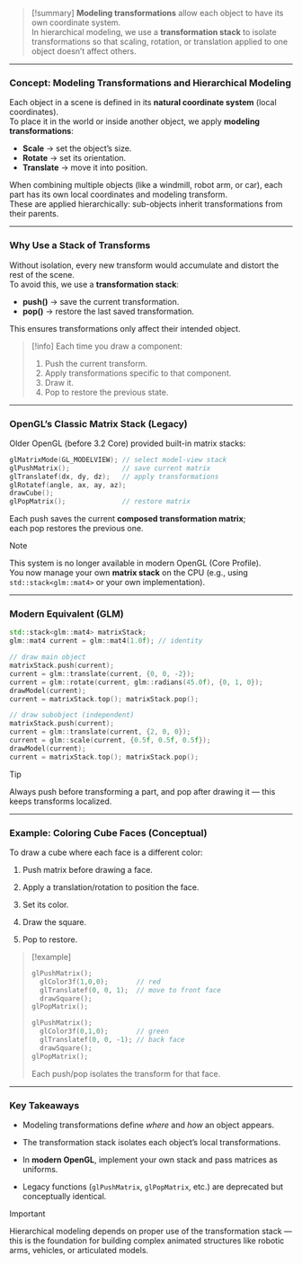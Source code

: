 
> [!summary]
**Modeling transformations** allow each object to have its own coordinate system.  
In hierarchical modeling, we use a **transformation stack** to isolate transformations so that scaling, rotation, or translation applied to one object doesn’t affect others.

---

### Concept: Modeling Transformations and Hierarchical Modeling

Each object in a scene is defined in its **natural coordinate system** (local coordinates).  
To place it in the world or inside another object, we apply **modeling transformations**:

- **Scale** → set the object’s size.  
- **Rotate** → set its orientation.  
- **Translate** → move it into position.  

When combining multiple objects (like a windmill, robot arm, or car), each part has its own local coordinates and modeling transform.  
These are applied hierarchically: sub-objects inherit transformations from their parents.

---

### Why Use a Stack of Transforms

Without isolation, every new transform would accumulate and distort the rest of the scene.  
To avoid this, we use a **transformation stack**:

- **push()** → save the current transformation.  
- **pop()** → restore the last saved transformation.  

This ensures transformations only affect their intended object.

> [!info]
> Each time you draw a component:
> 1. Push the current transform.  
> 2. Apply transformations specific to that component.  
> 3. Draw it.  
> 4. Pop to restore the previous state.

---

### OpenGL’s Classic Matrix Stack (Legacy)

Older OpenGL (before 3.2 Core) provided built-in matrix stacks:

```c
glMatrixMode(GL_MODELVIEW); // select model-view stack
glPushMatrix();             // save current matrix
glTranslatef(dx, dy, dz);   // apply transformations
glRotatef(angle, ax, ay, az);
drawCube();
glPopMatrix();              // restore matrix
````

Each push saves the current **composed transformation matrix**;  
each pop restores the previous one.

> [!note]  
> This system is no longer available in modern OpenGL (Core Profile).  
> You now manage your own **matrix stack** on the CPU (e.g., using `std::stack<glm::mat4>` or your own implementation).

---

### Modern Equivalent (GLM)

```cpp
std::stack<glm::mat4> matrixStack;
glm::mat4 current = glm::mat4(1.0f); // identity

// draw main object
matrixStack.push(current);
current = glm::translate(current, {0, 0, -2});
current = glm::rotate(current, glm::radians(45.0f), {0, 1, 0});
drawModel(current);
current = matrixStack.top(); matrixStack.pop();

// draw subobject (independent)
matrixStack.push(current);
current = glm::translate(current, {2, 0, 0});
current = glm::scale(current, {0.5f, 0.5f, 0.5f});
drawModel(current);
current = matrixStack.top(); matrixStack.pop();
```

> [!tip]  
> Always push before transforming a part, and pop after drawing it — this keeps transforms localized.

---

### Example: Coloring Cube Faces (Conceptual)

To draw a cube where each face is a different color:

1. Push matrix before drawing a face.
    
2. Apply a translation/rotation to position the face.
    
3. Set its color.
    
4. Draw the square.
    
5. Pop to restore.
    

> [!example]
> 
> ```c
> glPushMatrix();
>   glColor3f(1,0,0);       // red
>   glTranslatef(0, 0, 1);  // move to front face
>   drawSquare();
> glPopMatrix();
> 
> glPushMatrix();
>   glColor3f(0,1,0);       // green
>   glTranslatef(0, 0, -1); // back face
>   drawSquare();
> glPopMatrix();
> ```
> 
> Each push/pop isolates the transform for that face.

---

### Key Takeaways

- Modeling transformations define _where_ and _how_ an object appears.
    
- The transformation stack isolates each object’s local transformations.
    
- In **modern OpenGL**, implement your own stack and pass matrices as uniforms.
    
- Legacy functions (`glPushMatrix`, `glPopMatrix`, etc.) are deprecated but conceptually identical.
    

> [!important]  
> Hierarchical modeling depends on proper use of the transformation stack — this is the foundation for building complex animated structures like robotic arms, vehicles, or articulated models.
